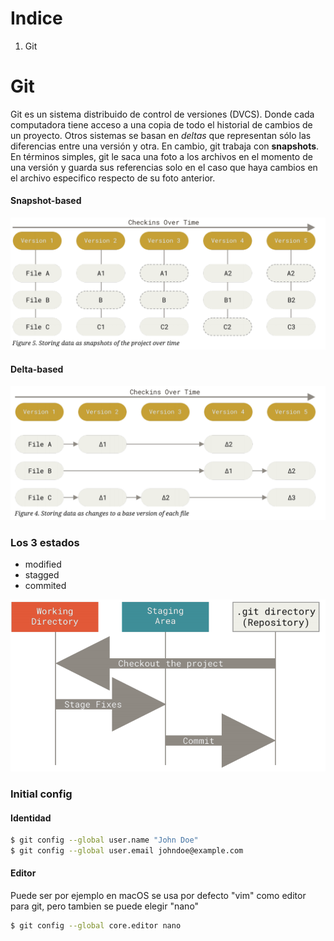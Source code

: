 # Indice

1. Git


# Git

Git es un sistema distribuido de control de versiones (DVCS). Donde cada computadora tiene acceso a una copia de todo el historial de cambios de un proyecto.
Otros sistemas se basan en *deltas* que representan sólo las diferencias entre una versión y otra. En cambio, git trabaja con **snapshots**. En términos simples, git le saca una foto a los archivos en el momento de una versión y guarda sus referencias solo en el caso que haya cambios en el archivo especifico respecto de su foto anterior.

#### Snapshot-based
![snap-based-system](https://raw.githubusercontent.com/shift-developer/git-workflows/main/img/snapshot-based.png)

#### Delta-based
![delta-based-system](https://raw.githubusercontent.com/shift-developer/git-workflows/main/img/delta-based.png)

### Los 3 estados
- modified
- stagged
- commited

![basic-workflow](https://raw.githubusercontent.com/shift-developer/git-workflows/main/img/basic-workflow.png)


### Initial config

#### Identidad
```bash
$ git config --global user.name "John Doe"
$ git config --global user.email johndoe@example.com
```

#### Editor
Puede ser por ejemplo en macOS se usa por defecto "vim" como editor para git, pero tambien se puede elegir "nano"
```bash
$ git config --global core.editor nano
```




